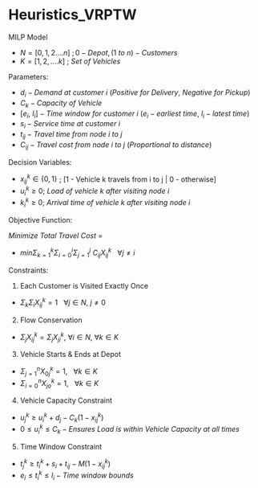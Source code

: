 # Heuristics_VRPTW

MILP Model

- $N = [0,1,2....n]~; 0 - Depot, (1~to~n) - Customers$
- $K = [1,2,....k]~;~Set~of~Vehicles$

Parameters:

- $d_i - Demand~at~customer~i~(Positive~for~Delivery,~Negative~for~Pickup)$
- $C_k - Capacity~of~Vehicle$
- $[e_i,~l_i] - Time~window~for~customer~i~(e_i - earliest~time,~l_i - latest~time)$
- $s_i - Service~time~at~customer~i$
- $t_{ij} - Travel~time~from~node~i~to~j$
- $C_{ij} - Travel~cost~from~node~i~to~j~(Proportional~to~distance)$

Decision Variables:

- $x^k_{ij}\in\{0,1\}$ ; [1 - Vehicle k travels from i to j | 0 - otherwise]
- $u^k_i  \geq  0;~Load~of~vehicle~k~after~visiting~node~i$
- $k^k_i  \geq  0;~Arrival~time~of~vehicle~k~after~visiting~node~i$

Objective Function:

$Minimize~Total~Travel~Cost$ = 
- $min \Sigma^k_{k=1}\Sigma^i_{i=0}\Sigma^j_{j=1}~C_{ij}X^k_{ij}~~~\forall j\neq i$

Constraints:

1) Each Customer is Visited Exactly Once

- $\Sigma_k\Sigma_iX^k_{ij}=1~~~\forall j \in N,~j\neq0$

2) Flow Conservation

- $\Sigma_jX^k_{ij} = \Sigma_jX^k_{ji},~\forall i \in N,~\forall k \in K$

3) Vehicle Starts & Ends at Depot

- $\Sigma^n_{j=1}X^k_{0j}=1,~~~\forall k \in K$
- $\Sigma^n_{i=0}X^k_{jo}=1,~~~\forall k \in K$ 

4) Vehicle Capacity Constraint

- $u^k_j\geq u^k_i + d_j - C_k(1-x^k_{ij})$
- $0 \leq u^k_i \leq C_k - Ensures~Load~is~within~Vehicle~Capacity~at~all~times$

5) Time Window Constraint

- $t^k_j\geq t^k_i + s_i + t_{ij} - M(1-x^k_{ij})$
- $e_i \leq t^k_i \leq l_i - Time~window~bounds$
